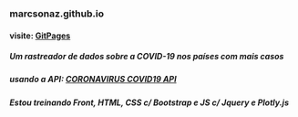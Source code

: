 ### marcsonaz.github.io
#### visite: [GitPages](https://marcsonaz.github.io/)

##### Um rastreador de dados sobre a COVID-19 nos países com mais casos

##### usando a API: [CORONAVIRUS COVID19 API](https://documenter.getpostman.com/view/10808728/SzS8rjbc?version=latest#6fbc46d6-0ddf-400b-a743-a149e9bba381)

##### Estou treinando Front, HTML, CSS c/ Bootstrap e JS c/ Jquery e Plotly.js



